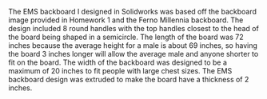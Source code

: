 The EMS backboard I designed in Solidworks was based off the backboard image provided in Homework 1 and the Ferno Millennia backboard. The design included 8 round handles with the top handles closest to the head of the board being shaped in a semicircle. The length of the board was 72 inches because the average height for a male is about 69 inches, so having the board 3 inches longer will allow the average male and anyone shorter to fit on the board. The width of the backboard was designed to be a maximum of 20 inches to fit people with large chest sizes. The EMS backboard design was extruded to make the board have a thickness of 2 inches.
